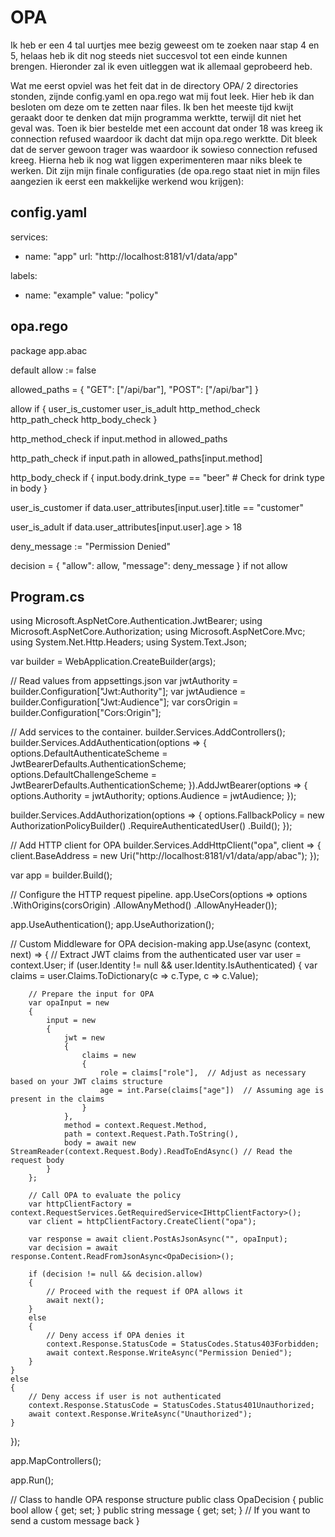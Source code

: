 # OPA

Ik heb er een 4 tal uurtjes mee bezig geweest om te zoeken naar stap 4 en 5, helaas heb ik dit nog steeds niet succesvol tot een einde kunnen brengen.
Hieronder zal ik even uitleggen wat ik allemaal geprobeerd heb.

Wat me eerst opviel was het feit dat in de directory OPA/ 2 directories stonden, zijnde config.yaml en opa.rego wat mij fout leek. Hier heb ik dan besloten om deze om te zetten naar files.
Ik ben het meeste tijd kwijt geraakt door te denken dat mijn programma werktte, terwijl dit niet het geval was. Toen ik bier bestelde met een account dat onder 18 was kreeg ik connection refused waardoor ik dacht dat mijn opa.rego werktte. Dit bleek dat de server gewoon trager was waardoor ik sowieso connection refused kreeg. Hierna heb ik nog wat liggen experimenteren maar niks bleek te werken.
Dit zijn mijn finale configuraties (de opa.rego staat niet in mijn files aangezien ik eerst een makkelijke werkend wou krijgen): 

## config.yaml

services:
  - name: "app"
    url: "http://localhost:8181/v1/data/app"

labels:
  - name: "example"
    value: "policy"

## opa.rego

package app.abac

default allow := false

allowed_paths = {
    "GET": ["/api/bar"],
    "POST": ["/api/bar"]
}

allow if {
    user_is_customer
    user_is_adult
    http_method_check
    http_path_check
    http_body_check
}

http_method_check if input.method in allowed_paths

http_path_check if input.path in allowed_paths[input.method]

http_body_check if {
    input.body.drink_type == "beer"  # Check for drink type in body
}

user_is_customer if data.user_attributes[input.user].title == "customer"

user_is_adult if data.user_attributes[input.user].age > 18

deny_message := "Permission Denied"

decision = {
    "allow": allow,
    "message": deny_message
} if not allow


## Program.cs
using Microsoft.AspNetCore.Authentication.JwtBearer;
using Microsoft.AspNetCore.Authorization;
using Microsoft.AspNetCore.Mvc;
using System.Net.Http.Headers;
using System.Text.Json;

var builder = WebApplication.CreateBuilder(args);

// Read values from appsettings.json
var jwtAuthority = builder.Configuration["Jwt:Authority"];
var jwtAudience = builder.Configuration["Jwt:Audience"];
var corsOrigin = builder.Configuration["Cors:Origin"];

// Add services to the container.
builder.Services.AddControllers();
builder.Services.AddAuthentication(options =>
{
    options.DefaultAuthenticateScheme = JwtBearerDefaults.AuthenticationScheme;
    options.DefaultChallengeScheme = JwtBearerDefaults.AuthenticationScheme;
}).AddJwtBearer(options =>
{
    options.Authority = jwtAuthority;
    options.Audience = jwtAudience;
});

builder.Services.AddAuthorization(options =>
{
    options.FallbackPolicy = new AuthorizationPolicyBuilder()
        .RequireAuthenticatedUser()
        .Build();
});

// Add HTTP client for OPA
builder.Services.AddHttpClient("opa", client =>
{
    client.BaseAddress = new Uri("http://localhost:8181/v1/data/app/abac");
});

var app = builder.Build();

// Configure the HTTP request pipeline.
app.UseCors(options => options
    .WithOrigins(corsOrigin)
    .AllowAnyMethod()
    .AllowAnyHeader());

app.UseAuthentication();
app.UseAuthorization();

// Custom Middleware for OPA decision-making
app.Use(async (context, next) =>
{
    // Extract JWT claims from the authenticated user
    var user = context.User;
    if (user.Identity != null && user.Identity.IsAuthenticated)
    {
        var claims = user.Claims.ToDictionary(c => c.Type, c => c.Value);

        // Prepare the input for OPA
        var opaInput = new
        {
            input = new
            {
                jwt = new
                {
                    claims = new
                    {
                        role = claims["role"],  // Adjust as necessary based on your JWT claims structure
                        age = int.Parse(claims["age"])  // Assuming age is present in the claims
                    }
                },
                method = context.Request.Method,
                path = context.Request.Path.ToString(),
                body = await new StreamReader(context.Request.Body).ReadToEndAsync() // Read the request body
            }
        };

        // Call OPA to evaluate the policy
        var httpClientFactory = context.RequestServices.GetRequiredService<IHttpClientFactory>();
        var client = httpClientFactory.CreateClient("opa");

        var response = await client.PostAsJsonAsync("", opaInput);
        var decision = await response.Content.ReadFromJsonAsync<OpaDecision>();

        if (decision != null && decision.allow)
        {
            // Proceed with the request if OPA allows it
            await next();
        }
        else
        {
            // Deny access if OPA denies it
            context.Response.StatusCode = StatusCodes.Status403Forbidden;
            await context.Response.WriteAsync("Permission Denied");
        }
    }
    else
    {
        // Deny access if user is not authenticated
        context.Response.StatusCode = StatusCodes.Status401Unauthorized;
        await context.Response.WriteAsync("Unauthorized");
    }
});

app.MapControllers();

app.Run();

// Class to handle OPA response structure
public class OpaDecision
{
    public bool allow { get; set; }
    public string message { get; set; } // If you want to send a custom message back
}
